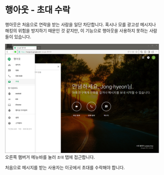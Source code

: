 행아웃 - 초대 수락
====
행아웃은 처음으로 연락을 받는 사람을 일단 차단합니다. 혹시나 모를 광고성 메시지나 해킹의 위험을 방지하기 때문인 것 같지만, 이 기능으로 행아웃을 사용하지 못하는 사람들이 있습니다.

![](./assets/hangouts-invite/0.png)
오른쪽 햄버거 메뉴바를 눌러 ```초대``` 탭에 접근합니다.

처음으로 메시지를 받는 사용자는 이곳에서 초대를 수락해야 합니다.